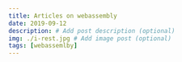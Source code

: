 ```yaml
---
title: Articles on webassembly
date: 2019-09-12
description: # Add post description (optional)
img: ./i-rest.jpg # Add image post (optional)
tags: [webassemlby]
---
```

